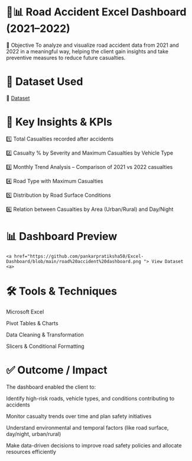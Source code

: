 # 🚗📊 Road Accident Excel Dashboard (2021–2022)


🎯 Objective
To analyze and visualize road accident data from 2021 and 2022 in a meaningful way, helping the client gain insights and take preventive measures to reduce future casualties.



# 📂 Dataset Used

🔗 <a href="https://docs.google.com/spreadsheets/d/1R_uaoZL18nRbqC_MULVne90h3SdRbAyn/edit?gid=1319047066#gid=1319047066"> Dataset<a>


# 📌 Key Insights & KPIs

1️⃣ Total Casualties recorded after accidents

2️⃣ Casualty % by Severity and Maximum Casualties by Vehicle Type

3️⃣ Monthly Trend Analysis – Comparison of 2021 vs 2022 casualties

4️⃣ Road Type with Maximum Casualties

5️⃣ Distribution by Road Surface Conditions

6️⃣ Relation between Casualties by Area (Urban/Rural) and Day/Night


# 📊 Dashboard Preview

    <a href="https://github.com/pankarpratiksha50/Excel-Dashboard/blob/main/road%20accident%20dashboard.png "> View Dataset <a>


# 🛠 Tools & Techniques
Microsoft Excel 

Pivot Tables & Charts 

Data Cleaning & Transformation 

Slicers & Conditional Formatting 


# ✅ Outcome / Impact
  The dashboard enabled the client to:

  Identify high-risk roads, vehicle types, and conditions contributing to accidents

  Monitor casualty trends over time and plan safety initiatives

  Understand environmental and temporal factors (like road surface, day/night, urban/rural)

  Make data-driven decisions to improve road safety policies and allocate resources efficiently



